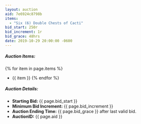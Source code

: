 ```yaml
---
layout: auction
aid: 7e6924c8798b
items:
  - "Six (6) Double Chests of Cacti"
bid_start: 250r
bid_increment: 1r
bid_grace: 48hrs
date: 2019-10-29 20:00:00 -0600
---
```

##### Auction Items:

{% for item in page.items %}
* {{ item }}
{% endfor %}

##### Auction Details:

* **Starting Bid:** {{ page.bid_start }}
* **Minimum Bid Increment:** {{ page.bid_increment }}
* **Auction Ending Time:** {{ page.bid_grace }} after last valid bid.
* **AuctionID:** {{ page.aid }}
